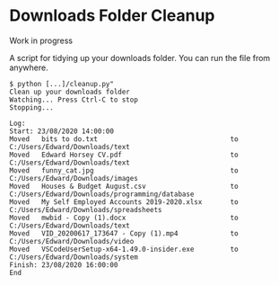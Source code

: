 # Downloads Folder Cleanup

Work in progress

A script for tidying up your downloads folder. You can run the file from anywhere.

    $ python [...]/cleanup.py"
    Clean up your downloads folder
    Watching... Press Ctrl-C to stop
    Stopping...
    
    Log:
    Start: 23/08/2020 14:00:00
    Moved   bits to do.txt                                 to      C:/Users/Edward/Downloads/text
    Moved   Edward Horsey CV.pdf                           to      C:/Users/Edward/Downloads/text
    Moved   funny_cat.jpg                                  to      C:/Users/Edward/Downloads/images
    Moved   Houses & Budget August.csv                     to      C:/Users/Edward/Downloads/programming/database
    Moved   My Self Employed Accounts 2019-2020.xlsx       to      C:/Users/Edward/Downloads/spreadsheets
    Moved   mwbid - Copy (1).docx                          to      C:/Users/Edward/Downloads/text
    Moved   VID_20200617_173647 - Copy (1).mp4             to      C:/Users/Edward/Downloads/video
    Moved   VSCodeUserSetup-x64-1.49.0-insider.exe         to      C:/Users/Edward/Downloads/system
    Finish: 23/08/2020 16:00:00
    End
